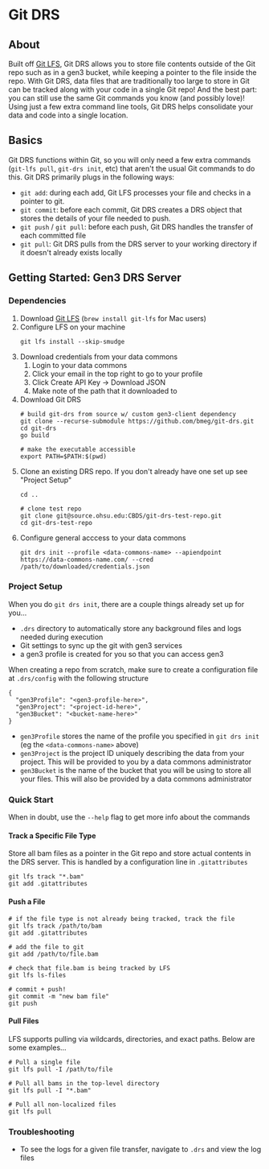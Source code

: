 # Git DRS

## About

Built off [Git LFS](https://git-lfs.com/), Git DRS allows you to store file contents outside of the Git repo such as in a gen3 bucket, while keeping a pointer to the file inside the repo. With Git DRS, data files that are traditionally too large to store in Git can be tracked along with your code in a single Git repo! And the best part: you can still use the same Git commands you know (and possibly love)! Using just a few extra command line tools, Git DRS helps consolidate your data and code into a single location. 

## Basics

Git DRS functions within Git, so you will only need a few extra commands (`git-lfs pull`, `git-drs init`, etc) that aren't the usual Git commands to do this. Git DRS primarily plugs in the following ways:
- `git add`: during each add, Git LFS processes your file and checks in a pointer to git.
- `git commit`: before each commit, Git DRS creates a DRS object that stores the details of your file needed to push.
- `git push` / `git pull`: before each push, Git DRS handles the transfer of each committed file 
- `git pull`: Git DRS pulls from the DRS server to your working directory if it doesn't already exists locally

## Getting Started: Gen3 DRS Server

### Dependencies

1. Download [Git LFS](https://git-lfs.com/) (`brew install git-lfs` for Mac users)
2. Configure LFS on your machine
    ```
    git lfs install --skip-smudge
    ```
3. Download credentials from your data commons
   1. Login to your data commons
   2. Click your email in the top right to go to your profile
   3. Click Create API Key -> Download JSON
   4. Make note of the path that it downloaded to
4. Download Git DRS
    ```
    # build git-drs from source w/ custom gen3-client dependency
    git clone --recurse-submodule https://github.com/bmeg/git-drs.git
    cd git-drs
    go build

    # make the executable accessible
    export PATH=$PATH:$(pwd)
    ```
5. Clone an existing DRS repo. If you don't already have one set up see "Project Setup"
    ```
    cd ..

    # clone test repo
    git clone git@source.ohsu.edu:CBDS/git-drs-test-repo.git
    cd git-drs-test-repo
    ```
6. Configure general acccess to your data commons
    ```
    git drs init --profile <data-commons-name> --apiendpoint https://data-commons-name.com/ --cred /path/to/downloaded/credentials.json
    ```

### Project Setup

When you do `git drs init`, there are a couple things already set up for you...
- `.drs` directory to automatically store any background files and logs needed during execution
- Git settings to sync up the git with gen3 services
- a gen3 profile is created for you so that you can access gen3

When creating a repo from scratch, make sure to create a configuration file at  `.drs/config` with the following structure

```
{
  "gen3Profile": "<gen3-profile-here>",
  "gen3Project": "<project-id-here>",
  "gen3Bucket": "<bucket-name-here>"
}
```

- `gen3Profile` stores the name of the profile you specified in `git drs init` (eg the  `<data-commons-name>` above)
- `gen3Project` is the project ID uniquely describing the data from your project. This will be provided to you by a data commons administrator
- `gen3Bucket` is the name of the bucket that you will be using to store all your files. This will also be provided by a data commons administrator


### Quick Start
When in doubt, use the `--help` flag to get more info about the commands

#### Track a Specific File Type
Store all bam files as a pointer in the Git repo and store actual contents in the DRS server. This is handled by a configuration line in `.gitattributes`
```
git lfs track "*.bam"
git add .gitattributes
```

#### Push a File
```
# if the file type is not already being tracked, track the file
git lfs track /path/to/bam
git add .gitattributes

# add the file to git
git add /path/to/file.bam

# check that file.bam is being tracked by LFS
git lfs ls-files

# commit + push!
git commit -m "new bam file"
git push
```

#### Pull Files
LFS supports pulling via wildcards, directories, and exact paths. Below are some examples...

```
# Pull a single file
git lfs pull -I /path/to/file

# Pull all bams in the top-level directory
git lfs pull -I "*.bam"

# Pull all non-localized files
git lfs pull
```


### Troubleshooting

- To see the logs for a given file transfer, navigate to `.drs` and view the log files
